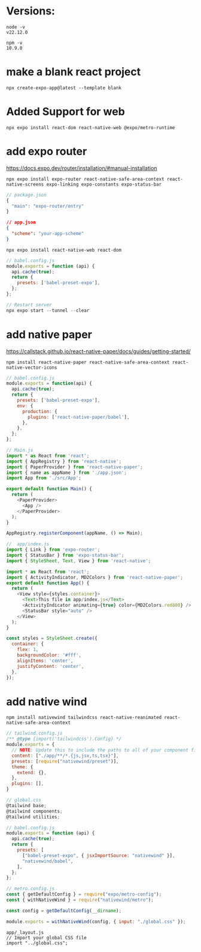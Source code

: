 # Versions: 
```
node -v 
v22.12.0
```
```
npm -v
10.9.0
```
# make a blank react project
```
npx create-expo-app@latest --template blank
```
# Added Support for web 
```
npx expo install react-dom react-native-web @expo/metro-runtime
```
# add expo router
https://docs.expo.dev/router/installation/#manual-installation
```
npx expo install expo-router react-native-safe-area-context react-native-screens expo-linking expo-constants expo-status-bar
```
```javascript
// package.json
{
  "main": "expo-router/entry"
}
```
```json
// app.json
{
  "scheme": "your-app-scheme"
}
```
```
npx expo install react-native-web react-dom
```
```javascript
// babel.config.js
module.exports = function (api) {
  api.cache(true);
  return {
    presets: ['babel-preset-expo'],
  };
};
```
```javascript
// Restart server
npx expo start --tunnel --clear
```
# add native paper
https://callstack.github.io/react-native-paper/docs/guides/getting-started/

```
npm install react-native-paper react-native-safe-area-context react-native-vector-icons
``` 
```javascript
// babel.config.js
module.exports = function(api) {
  api.cache(true);
  return {
    presets: ['babel-preset-expo'],
    env: {
      production: {
        plugins: ['react-native-paper/babel'],
      },
    },
  };
};
```
```javascript
// Main.js
import * as React from 'react';
import { AppRegistry } from 'react-native';
import { PaperProvider } from 'react-native-paper';
import { name as appName } from './app.json';
import App from './src/App';

export default function Main() {
  return (
    <PaperProvider>
      <App />
    </PaperProvider>
  );
}

AppRegistry.registerComponent(appName, () => Main);
```
```javascript
//  app/index.js
import { Link } from 'expo-router';
import { StatusBar } from 'expo-status-bar';
import { StyleSheet, Text, View } from 'react-native';

import * as React from 'react';
import { ActivityIndicator, MD2Colors } from 'react-native-paper';
export default function App() {
  return (
    <View style={styles.container}>
      <Text>This file in app/index.js</Text>
      <ActivityIndicator animating={true} color={MD2Colors.red800} />
      <StatusBar style="auto" />
    </View>
  );
}

const styles = StyleSheet.create({
  container: {
    flex: 1,
    backgroundColor: '#fff',
    alignItems: 'center',
    justifyContent: 'center',
  },
});
```
# add native wind 
```
npm install nativewind tailwindcss react-native-reanimated react-native-safe-area-context
```
```javascript
// tailwind.config.js
/** @type {import('tailwindcss').Config} */
module.exports = {
  // NOTE: Update this to include the paths to all of your component files.
  content: ["./app/**/*.{js,jsx,ts,tsx}"],
  presets: [require("nativewind/preset")],
  theme: {
    extend: {},
  },
  plugins: [],
}
```
```javascript
// global.css
@tailwind base;
@tailwind components;
@tailwind utilities;
```
```javascript
// babel.config.js
module.exports = function (api) {
  api.cache(true);
  return {
    presets: [
      ["babel-preset-expo", { jsxImportSource: "nativewind" }],
      "nativewind/babel",
    ],
  };
};
```
```javascript
// metro.config.js
const { getDefaultConfig } = require("expo/metro-config");
const { withNativeWind } = require("nativewind/metro");

const config = getDefaultConfig(__dirname);

module.exports = withNativeWind(config, { input: "./global.css" });
```
```
app/_layout.js
// Import your global CSS file
import "../global.css";
```
